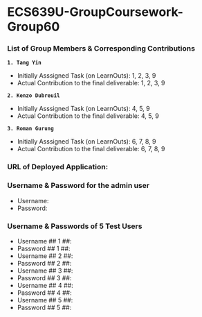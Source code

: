 # ECS639U-GroupCoursework-Group60

### List of Group Members & Corresponding Contributions ###

**`1. Tang Yin`**
- Initially Asssigned Task (on LearnOuts): 1, 2, 3, 9
- Actual Contribution to the final deliverable: 1, 2, 3, 9
  
**`2. Kenzo Dubreuil`**
- Initially Asssigned Task (on LearnOuts): 4, 5, 9
- Actual Contribution to the final deliverable: 4, 5, 9

**`3. Roman Gurung`**
- Initially Asssigned Task (on LearnOuts): 6, 7, 8, 9
- Actual Contribution to the final deliverable: 6, 7, 8, 9


### URL of Deployed Application: ###


### Username & Password for the admin user ###
- Username:
- Password:


### Username & Passwords of 5 Test Users ###
- Username ## 1 ##:
- Password ## 1 ##:
- Username ## 2 ##:
- Password ## 2 ##:
- Username ## 3 ##:
- Password ## 3 ##:
- Username ## 4 ##:
- Password ## 4 ##:
- Username ## 5 ##:
- Password ## 5 ##:
